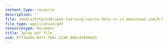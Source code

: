 ```yaml
---
content_type: resource
description: ''
file: /media/https%3A/open-learning-course-data-rc.s3.amazonaws.com/6-004-computation-structures-spring-2017/9f73ae0d0d71fb4c2146806c438bb641_2IQxigpPMns.pdf
file_type: application/pdf
resourcetype: Document
title: 3play pdf file
uid: 9f73ae0d-0d71-fb4c-2146-806c438bb641
---
```

